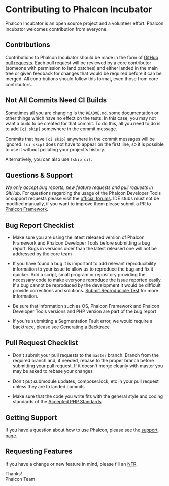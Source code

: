 # Contributing to Phalcon Incubator

Phalcon Incubator is an open source project and a volunteer effort.
Phalcon Incubator welcomes contribution from everyone.

## Contributions

Contributions to Phalcon Incubator should be made in the form of [GitHub pull requests][pr].
Each pull request will be reviewed by a core contributor (someone with permission to land patches) and either landed in
the main tree or given feedback for changes that would be required before it can be merged. All contributions should
follow this format, even those from core contributors.

## Not All Commits Need CI Builds

Sometimes all you are changing is the `README.md`, some documentation or other things which have no effect on the tests.
In this case, you may not want a build to be created for that commit. To do this, all you need to do is to add `[ci skip]`
somewhere in the commit message.

Commits that have `[ci skip]` anywhere in the commit messages will be ignored. `[ci skip]` does not have to appear on the
first line, so it is possible to use it without polluting your project's history.

Alternatively, you can also use `[skip ci]`.

## Questions & Support

*We only accept bug reports, new feature requests and pull requests in GitHub*.
For questions regarding the usage of the Phalcon Developer Tools or support requests please visit the
[official forums][forum]. IDE stubs must not be modified manually, if you want to improve them please submit a PR
to [Phalcon Framework][cphalcon].

## Bug Report Checklist

- Make sure you are using the latest released version of Phalcon Framework and Phalcon Developer Tools
  before submitting a bug report. Bugs in versions older than the latest released one will not be addressed by the
  core team

- If you have found a bug it is important to add relevant reproducibility information to your issue to allow us 
  to reproduce the bug and fix it quicker. Add a script, small program or repository providing the necessary code to 
  make everyone reproduce the issue reported easily. If a bug cannot be reproduced by the development it would be
  difficult provide corrections and solutions. [Submit Reproducible Test][srt] for more information.

- Be sure that information such as OS, Phalcon Framework and Phalcon Developer Tools versions and PHP version are
  part of the bug report

- If you're submitting a Segmentation Fault error, we would require a backtrace, please see [Generating a Backtrace][gb]

## Pull Request Checklist

- Don't submit your pull requests to the `master` branch. Branch from the required branch and,
  if needed, rebase to the proper branch before submitting your pull request.
  If it doesn't merge cleanly with master you may be asked to rebase your changes
  
- Don't put submodule updates, composer.lock, etc in your pull request unless they are to landed commits

- Make sure that the code you write fits with the general style and coding standards of the [Accepted PHP Standards][psr]

## Getting Support

If you have a question about how to use Phalcon, please see the [support page][support].

## Requesting Features

If you have a change or new feature in mind, please fill an [NFR][nfr].

Thanks! <br />
Phalcon Team

[pr]: https://help.github.com/articles/using-pull-requests/
[forum]: https://forum.phalconphp.com/
[cphalcon]: https://github.com/phalcon/cphalcon
[srt]: https://github.com/phalcon/cphalcon/wiki/Submit-Reproducible-Test
[gb]: https://github.com/phalcon/cphalcon/wiki/Generating-a-backtrace
[support]: https://phalconphp.com/support
[nfr]: https://github.com/phalcon/cphalcon/wiki/New-Feature-Request---NFR
[psr]: http://www.php-fig.org/psr/
